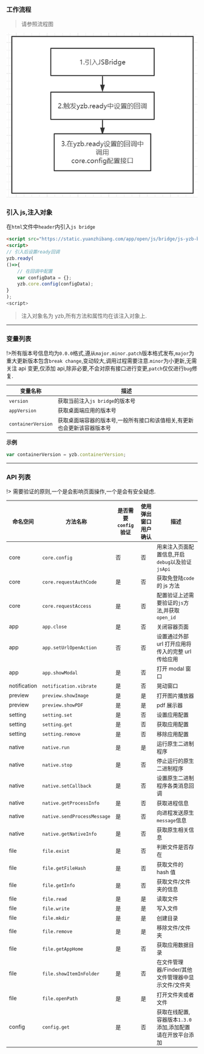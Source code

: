 ### 工作流程

> 请参照流程图

![](../images/screenshot_1654686997675.png)

### 引入 js,注入对象

在`html`文件中`header`内引入`js bridge`

```html
<script src="https://static.yuanzhibang.com/app/open/js/bridge/js-yzb-bridge-v0.0.36.js"></script>
<script>
// 引入后设置ready回调
yzb.ready(
()=>{
    // 在回调中配置
    var configData = {};
    yzb.core.config(configData);
}
);
<script>
```

> 注入对象名为 yzb,所有方法和属性均在该注入对象上.

---

### 变量列表

!>所有版本号信息均为`0.0.0`格式,遵从`major.minor.patch`版本格式发布,`major`为重大更新版本包含`break change`,变动较大,调用过程需要注意.`minor`为小更新,无需关注 api 变更,仅添加 api,除非必要,不会对原有接口进行变更,`patch`仅仅进行`bug`修复.

| 变量名称           | 描述                                                                     |
| ------------------ | ------------------------------------------------------------------------ |
| `version`          | 获取当前注入`js bridge`的版本号                                          |
| `appVersion`       | 获取桌面端应用的版本号                                                   |
| `containerVersion` | 获取桌面端容器的版本号,一般所有接口和该值相关,有更新也会更新该容器版本号 |

**示例**

```javascript
var containerVersion = yzb.containerVersion;
```

---

### API 列表

!> 需要验证的原则,一个是会影响页面操作,一个是会有安全疑虑.

| 命名空间     | 方法名称                    | 是否需要`config`验证 | 使用弹出窗口用户确认 | 描述                                                      |
| ------------ | --------------------------- | -------------------- | -------------------- | --------------------------------------------------------- |
| core         | `core.config`               | 否                   | 否                   | 用来注入页面配置信息,开启`debug`以及验证`jsApi`           |
| core         | `core.requestAuthCode`      | 是                   | 否                   | 获取免登陆`code`的 js 方法                                |
| core         | `core.requestAccess`        | 是                   | 否                   | 配置验证上述需要验证的`js`方法,并获取`open_id`            |
| app          | `app.close`                 | 是                   | 否                   | 关闭容器页面                                              |
| app          | `app.setUrlOpenAction`      | 否                   | 否                   | 设置通过外部 url 打开应用将传入的完整 url 传给应用        |
| app          | `app.showModal`             | 是                   | 否                   | 打开 modal 窗口                                           |
| notification | `notification.vibrate`      | 是                   | 否                   | 晃动窗口                                                  |
| preview      | `preview.showImage`         | 是                   | 是                   | 打开图片播放器                                            |
| preview      | `preview.showPDF`           | 是                   | 是                   | pdf 展示器                                                |
| setting      | `setting.set`               | 是                   | 否                   | 设置应用配置                                              |
| setting      | `setting.get`               | 是                   | 否                   | 获取应用配置                                              |
| setting      | `setting.remove`            | 是                   | 否                   | 移除应用配置                                              |
| native       | `native.run`                | 是                   | 是                   | 运行原生二进制程序                                        |
| native       | `native.stop`               | 是                   | 否                   | 停止运行的原生二进制程序                                  |
| native       | `native.setCallback`        | 是                   | 否                   | 设置原生二进制程序各类消息回调                            |
| native       | `native.getProcessInfo`     | 是                   | 否                   | 获取进程信息                                              |
| native       | `native.sendProcessMessage` | 是                   | 否                   | 向进程发送原生`message`信息                               |
| native       | `native.getNativeInfo`      | 是                   | 否                   | 获取原生相关信息                                          |
| file         | `file.exist`                | 是                   | 否                   | 判断文件是否存在                                          |
| file         | `file.getFileHash`          | 是                   | 否                   | 获取文件的 hash 值                                        |
| file         | `file.getInfo`              | 是                   | 否                   | 获取文件/文件夹的信息                                     |
| file         | `file.read`                 | 是                   | 是                   | 读取文件                                                  |
| file         | `file.write`                | 是                   | 是                   | 写入文件                                                  |
| file         | `file.mkdir`                | 是                   | 是                   | 创建目录                                                  |
| file         | `file.remove`               | 是                   | 是                   | 移除文件/文件夹                                           |
| file         | `file.getAppHome`           | 是                   | 否                   | 获取应用数据目录                                          |
| file         | `file.showItemInFolder`     | 是                   | 否                   | 在文件管理器/Finder/其他文件管理器中显示文件/文件夹       |
| file         | `file.openPath`             | 是                   | 是                   | 打开文件夹或者文件                                        |
| config       | `config.get`                | 是                   | 否                   | 获取在线配置,容器版本`1.3.0`添加,添加配置请在开放平台添加 |
